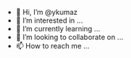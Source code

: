 - 👋 Hi, I’m @ykumaz
- 👀 I’m interested in ...
- 🌱 I’m currently learning ...
- 💞️ I’m looking to collaborate on ...
- 📫 How to reach me ...

<!---
ykumaz/ykumaz is a ✨ special ✨ repository because its `README.md` (this file) appears on your GitHub profile.
You can click the Preview link to take a look at your changes.
--->
